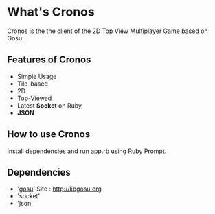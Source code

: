 # What's Cronos
Cronos is the the client of the 2D Top View Multiplayer Game based on Gosu.
## Features of Cronos
* Simple Usage
* Tile-based
* 2D
* Top-Viewed
* Latest __Socket__ on Ruby
* __JSON__

## How to use Cronos
Install dependencies and run app.rb using Ruby Prompt.

## Dependencies
* '[gosu](https://github.com/gosu/gosu)' Site : <http://libgosu.org>
* 'socket'
* 'json'


